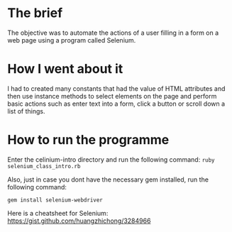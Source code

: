 # The brief

The objective was to automate the actions of a user filling in a form on a web page using a program called Selenium.

# How I went about it

I had to created many constants that had the value of HTML attributes and then use instance methods to select elements on the page and perform basic actions such as enter text into a form, click a button or scroll down a list of things.

# How to run the programme

Enter the celinium-intro directory and run the following command: ```ruby selenium_class_intro.rb```

Also, just in case you dont have the necessary gem installed, run the following command:

```gem install selenium-webdriver```

Here is a cheatsheet for Selenium: https://gist.github.com/huangzhichong/3284966
